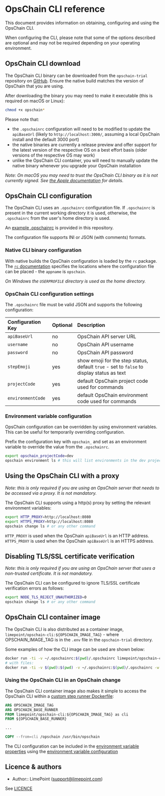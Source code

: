 # OpsChain CLI reference

This document provides information on obtaining, configuring and using the OpsChain CLI.

When configuring the CLI, please note that some of the options described are optional and may not be required depending on your operating environment.

## OpsChain CLI download

The OpsChain CLI binary can be downloaded from the `opschain-trial` repository on [GitHub](https://github.com/LimePoint/opschain-trial/releases). Ensure the native build matches the version of OpsChain that you are using.

After downloading the binary you may need to make it executable (this is required on macOS or Linux):

```bash
chmod +x opschain*
```

Please note that:

- the `.opschainrc` configuration will need to be modified to update the `apiBaseUrl` (likely to `http://localhost:3000/`, assuming a local OpsChain install and the default 3000 port)
- the native binaries are currently a release preview and offer support for the latest version of the respective OS on a best effort basis (older versions of the respective OS may work)
- unlike the OpsChain CLI container, you will need to manually update the native binary whenever you upgrade your OpsChain installation

_Note: On macOS you may need to trust the OpsChain CLI binary as it is not currently signed. See [the Apple documentation](https://support.apple.com/en-au/guide/mac-help/mh40616/mac) for details._

## OpsChain CLI configuration

The OpsChain CLI uses an `.opschainrc` configuration file. If `.opschainrc` is present in the current working directory it is used, otherwise, the `.opschainrc` from the user's home directory is used.

An [example .opschainrc](../../.opschainrc.example) is provided in this repository.

The configuration file supports INI or JSON (with comments) formats.

### Native CLI binary configuration

With native builds the OpsChain configuration is loaded by the `rc` package. The [`rc` documentation](https://www.npmjs.com/package/rc#standards) specifies the locations where the configuration file can be placed - the `appname` is `opschain`.

_On Windows the `USERPROFILE` directory is used as the home directory._

### OpsChain CLI configuration settings

The `.opschainrc` file must be valid JSON and supports the following configuration:

| Configuration Key | Optional | Description                                                                               |
| :---------------- | :------- | :---------------------------------------------------------------------------------------- |
| `apiBaseUrl`      | no       | OpsChain API server URL                                                                   |
| `username`        | no       | OpsChain API username                                                                     |
| `password`        | no       | OpsChain API password                                                                     |
| `stepEmoji`       | yes      | show emoji for the step status, default `true` - set to `false` to display status as text |
| `projectCode`     | yes      | default OpsChain project code used for commands                                           |
| `environmentCode` | yes      | default OpsChain environment code used for commands                                       |

### Environment variable configuration

OpsChain configuration can be overridden by using environment variables. This can be useful for temporarily overriding configuration.

Prefix the configuration key with `opschain_` and set as an environment variable to override the value from the `.opschainrc`.

```bash
export opschain_projectCode=dev
opschain environment ls # this will list environments in the dev project without prompting
```

## Using the OpsChain CLI with a proxy

_Note: this is only required if you are using an OpsChain server that needs to be accessed via a proxy. It is not mandatory._

The OpsChain CLI supports using a http(s) proxy by setting the relevant environment variables:

```bash
export HTTP_PROXY=http://localhost:8080
export HTTPS_PROXY=http://localhost:8080
opschain change ls # or any other command
```

`HTTP_PROXY` is used when the OpsChain `apiBaseUrl` is an HTTP address. `HTTPS_PROXY` is used when the OpsChain `apiBaseUrl` is an HTTPS address.

## Disabling TLS/SSL certificate verification

_Note: this is only required if you are using an OpsChain server that uses a non-trusted certificate. It is not mandatory._

The OpsChain CLI can be configured to ignore TLS/SSL certificate verification errors as follows:

```bash
export NODE_TLS_REJECT_UNAUTHORIZED=0
opschain change ls # or any other command
```

## OpsChain CLI container image

The OpsChain CLI is also distributed as a container image, `limepoint/opschain-cli:${OPSCHAIN_IMAGE_TAG}` - where OPSCHAIN_IMAGE_TAG is in the `.env` file in the `opschain-trial` directory.

Some examples of how the CLI image can be used are shown below:

```bash
docker run -ti -v ~/.opschainrc:$(pwd)/.opschainrc limepoint/opschain-cli:${OPSCHAIN_IMAGE_TAG} environment ls
# with files:
docker run -ti -v $(pwd):$(pwd) -v ~/.opschainrc:$(pwd)/.opschainrc -w $(pwd) limepoint/opschain-cli:${OPSCHAIN_IMAGE_TAG} environment set-properties -f ./properties.json
```

### Using the OpsChain CLI in an OpsChain change

The OpsChain CLI container image also makes it simple to access the OpsChain CLI within a [custom step runner Dockerfile](concepts/step_runner.md#custom-step-runner-dockerfiles):

```dockerfile
ARG OPSCHAIN_IMAGE_TAG
ARG OPSCHAIN_BASE_RUNNER
FROM limepoint/opschain-cli:${OPSCHAIN_IMAGE_TAG} as cli
FROM ${OPSCHAIN_BASE_RUNNER}

...

COPY --from=cli /opschain /usr/bin/opschain
```

The CLI configuration can be included in the [environment variable properties](concepts/properties.md#environment-variables) using the [environment variable configuration](#environment-variable-configuration)

## Licence & authors

- Author:: LimePoint (support@limepoint.com)

See [LICENCE](/LICENCE.md)
